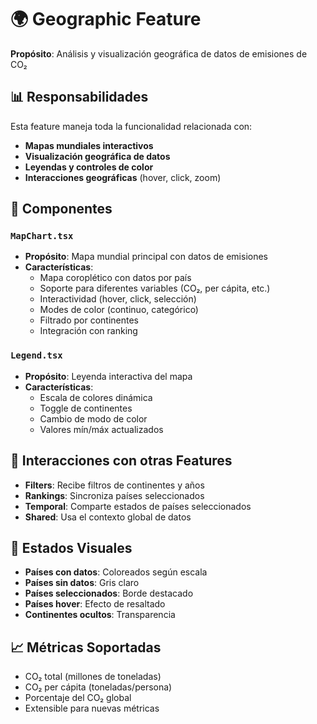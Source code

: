 # 🌍 Geographic Feature

**Propósito**: Análisis y visualización geográfica de datos de emisiones de CO₂

## 📊 Responsabilidades

Esta feature maneja toda la funcionalidad relacionada con:

- **Mapas mundiales interactivos**
- **Visualización geográfica de datos**
- **Leyendas y controles de color**
- **Interacciones geográficas** (hover, click, zoom)

## 🧩 Componentes

### `MapChart.tsx`

- **Propósito**: Mapa mundial principal con datos de emisiones
- **Características**:
  - Mapa coroplético con datos por país
  - Soporte para diferentes variables (CO₂, per cápita, etc.)
  - Interactividad (hover, click, selección)
  - Modes de color (continuo, categórico)
  - Filtrado por continentes
  - Integración con ranking

### `Legend.tsx`

- **Propósito**: Leyenda interactiva del mapa
- **Características**:
  - Escala de colores dinámica
  - Toggle de continentes
  - Cambio de modo de color
  - Valores mín/máx actualizados

## 🔄 Interacciones con otras Features

- **Filters**: Recibe filtros de continentes y años
- **Rankings**: Sincroniza países seleccionados
- **Temporal**: Comparte estados de países seleccionados
- **Shared**: Usa el contexto global de datos

## 🎨 Estados Visuales

- **Países con datos**: Coloreados según escala
- **Países sin datos**: Gris claro
- **Países seleccionados**: Borde destacado
- **Países hover**: Efecto de resaltado
- **Continentes ocultos**: Transparencia

## 📈 Métricas Soportadas

- CO₂ total (millones de toneladas)
- CO₂ per cápita (toneladas/persona)
- Porcentaje del CO₂ global
- Extensible para nuevas métricas
